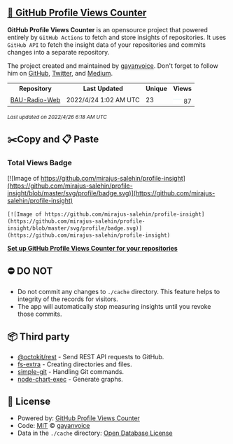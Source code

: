 ## [🚀 GitHub Profile Views Counter](https://github.com/gayanvoice/github-profile-views-counter)
**GitHub Profile Views Counter** is an opensource project that powered entirely by  `GitHub Actions` to fetch and store insights of repositories.
It uses `GitHub API` to fetch the insight data of your repositories and commits changes into a separate repository.

The project created and maintained by [gayanvoice](https://github.com/gayanvoice). Don't forget to follow him on [GitHub](https://github.com/gayanvoice), [Twitter](https://twitter.com/gayanvoice), and [Medium](https://gayanvoice.medium.com/).

<table>
	<tr>
		<th>
			Repository
		</th>
		<th>
			Last Updated
		</th>
		<th>
			Unique
		</th>
		<th>
			Views
		</th>
	</tr>
	<tr>
		<td>
			<a href="https://github.com/mirajus-salehin/profile-insight/tree/master/readme/373474678/week.md">
				BAU-Radio-Web
			</a>
		</td>
		<td>
			2022/4/24 1:02 AM UTC
		</td>
		<td>
			23
		</td>
		<td>
			<img alt="Response time graph" src="https://github.com/mirajus-salehin/profile-insight/raw/master/graph/373474678/small/week.png" height="20"> 87
		</td>
	</tr>
</table>

<small><i>Last updated on 2022/4/26 6:18 AM UTC</i></small>

## ✂️Copy and 📋 Paste
### Total Views Badge
[![Image of https://github.com/mirajus-salehin/profile-insight](https://github.com/mirajus-salehin/profile-insight/blob/master/svg/profile/badge.svg)](https://github.com/mirajus-salehin/profile-insight)

```readme
[![Image of https://github.com/mirajus-salehin/profile-insight](https://github.com/mirajus-salehin/profile-insight/blob/master/svg/profile/badge.svg)](https://github.com/mirajus-salehin/profile-insight)
```
[**Set up GitHub Profile Views Counter for your repositories**](https://github.com/gayanvoice/github-profile-views-counter)
## ⛔ DO NOT
- Do not commit any changes to `./cache` directory. This feature helps to integrity of the records for visitors.
- The app will automatically stop measuring insights until you revoke those commits.
## 📦 Third party

- [@octokit/rest](https://www.npmjs.com/package/@octokit/rest) - Send REST API requests to GitHub.
- [fs-extra](https://www.npmjs.com/package/fs-extra) - Creating directories and files.
- [simple-git](https://www.npmjs.com/package/simple-git) - Handling Git commands.
- [node-chart-exec](https://www.npmjs.com/package/node-chart-exec) - Generate graphs.
## 📄 License
- Powered by: [GitHub Profile Views Counter](https://github.com/gayanvoice/github-profile-views-counter)
- Code: [MIT](./LICENSE) © [gayanvoice](https://github.com/gayanvoice)
- Data in the `./cache` directory: [Open Database License](https://opendatacommons.org/licenses/odbl/1-0/)